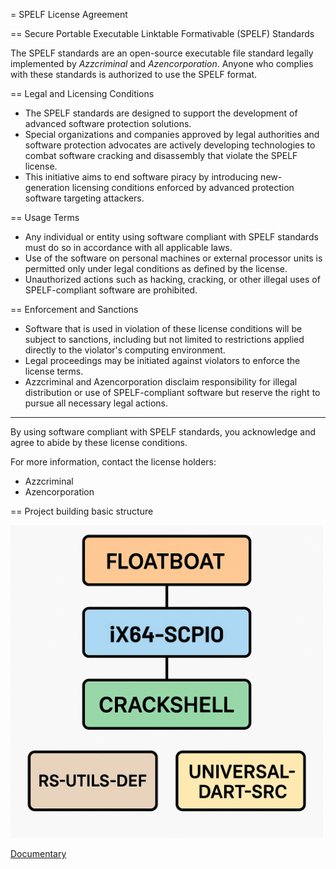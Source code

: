= SPELF License Agreement

== Secure Portable Executable Linktable Formativable (SPELF) Standards

The SPELF standards are an open-source executable file standard legally implemented by *Azzcriminal* and *Azencorporation*. Anyone who complies with these standards is authorized to use the SPELF format.

== Legal and Licensing Conditions

* The SPELF standards are designed to support the development of advanced software protection solutions.
* Special organizations and companies approved by legal authorities and software protection advocates are actively developing technologies to combat software cracking and disassembly that violate the SPELF license.
* This initiative aims to end software piracy by introducing new-generation licensing conditions enforced by advanced protection software targeting attackers.

== Usage Terms

* Any individual or entity using software compliant with SPELF standards must do so in accordance with all applicable laws.
* Use of the software on personal machines or external processor units is permitted only under legal conditions as defined by the license.
* Unauthorized actions such as hacking, cracking, or other illegal uses of SPELF-compliant software are prohibited.

== Enforcement and Sanctions

* Software that is used in violation of these license conditions will be subject to sanctions, including but not limited to restrictions applied directly to the violator's computing environment.
* Legal proceedings may be initiated against violators to enforce the license terms.
* Azzcriminal and Azencorporation disclaim responsibility for illegal distribution or use of SPELF-compliant software but reserve the right to pursue all necessary legal actions.

----

By using software compliant with SPELF standards, you acknowledge and agree to abide by these license conditions.

For more information, contact the license holders:

* Azzcriminal
* Azencorporation


== Project building basic structure

<img src="https://raw.githubusercontent.com/Azccriminal/floatboat/main/floatboat-schema-projectv1.png" alt="Project-build" width="500"/>

[Documentary](https://azccriminal.space/docs/spelf-standartly-doc.htm)
